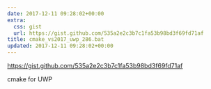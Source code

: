 ```yaml
---
date: 2017-12-11 09:28:02+00:00
extra:
  css: gist
  url: https://gist.github.com/535a2e2c3b7c1fa53b98bd3f69fd71af
title: cmake_vs2017_uwp_286.bat
updated: 2017-12-11 09:28:02+00:00
---
```


<https://gist.github.com/535a2e2c3b7c1fa53b98bd3f69fd71af>

cmake for UWP
